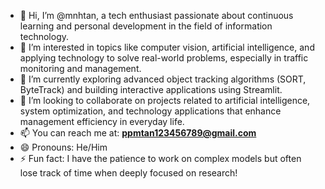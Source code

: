 - 👋 Hi, I’m @mnhtan, a tech enthusiast passionate about continuous learning and personal development in the field of information technology.  
- 👀 I’m interested in topics like computer vision, artificial intelligence, and applying technology to solve real-world problems, especially in traffic monitoring and management.  
- 🌱 I’m currently exploring advanced object tracking algorithms (SORT, ByteTrack) and building interactive applications using Streamlit.  
- 💞️ I’m looking to collaborate on projects related to artificial intelligence, system optimization, and technology applications that enhance management efficiency in everyday life.  
- 📫 You can reach me at:  **ppmtan123456789@gmail.com**   
- 😄 Pronouns: He/Him  
- ⚡ Fun fact: I have the patience to work on complex models but often lose track of time when deeply focused on research!  

<!---  
mnhtan/mnhtan is a ✨ special ✨ repository because its `README.md` appears on your GitHub profile.  
You can click the Preview link to see how it looks.  
--->
